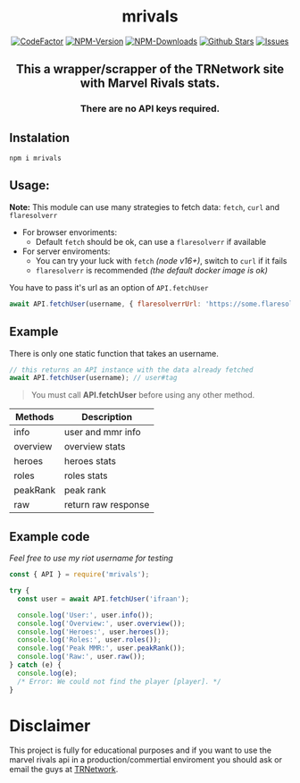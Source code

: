 <div align="center">
    <h1>mrivals</h1>
    <a href="https://www.codefactor.io/repository/github/ifraan/mrivals"><img src="https://www.codefactor.io/repository/github/ifraan/mrivals/badge"    alt="CodeFactor" /></a>
    <a href="https://www.npmjs.com/package/mrivals"><img src="https://badgen.net/npm/v/mrivals?color=blue" alt="NPM-Version"/></a>
    <a href="https://www.npmjs.com/package/mrivals"><img src="https://badgen.net/npm/dt/mrivals?color=blue" alt="NPM-Downloads"/></a>
    <a href="https://github.com/iFraan/mrivals"><img src="https://badgen.net/github/stars/iFraan/mrivals?color=yellow" alt="Github Stars"/></a>
    <a href="https://github.com/iFraan/mrivals/issues"><img src="https://badgen.net/github/open-issues/iFraan/mrivals?color=green" alt="Issues"/></a>
    <h2>This a wrapper/scrapper of the TRNetwork site with <b>Marvel Rivals</b> stats.</h2>
    <h3>There are no API keys required.</h3>
</div>

## Instalation

```shell
npm i mrivals
```

## Usage:

**Note:** This module can use many strategies to fetch data: `fetch`, `curl` and `flaresolverr`

- For browser envoriments:
  - Default `fetch` should be ok, can use a `flaresolverr` if available
- For server enviroments:
  - You can try your luck with `fetch` _(node v16+)_, switch to `curl` if it fails
  - `flaresolverr` is recommended _(the default docker image is ok)_


You have to pass it's url as an option of `API.fetchUser`

```js
await API.fetchUser(username, { flaresolverrUrl: 'https://some.flaresolverr.domain:8191' });
```

## Example

There is only one static function that takes an username.

```js
// this returns an API instance with the data already fetched
await API.fetchUser(username); // user#tag
```

> You must call **API.fetchUser** before using any other method.

| Methods     | Description         |
| ----------- | ------------------- |
| info        | user and mmr info   |
| overview    | overview stats      |
| heroes      | heroes stats        |
| roles       | roles stats         |
| peakRank    | peak rank           |
| raw         | return raw response |

## Example code

_Feel free to use my riot username for testing_

```js
const { API } = require('mrivals');

try {
  const user = await API.fetchUser('ifraan');

  console.log('User:', user.info());
  console.log('Overview:', user.overview());
  console.log('Heroes:', user.heroes());
  console.log('Roles:', user.roles());
  console.log('Peak MMR:', user.peakRank());
  console.log('Raw:', user.raw());
} catch (e) {
  console.log(e);
  /* Error: We could not find the player [player]. */
}
```

# Disclaimer

This project is fully for educational purposes and if you want to use the marvel rivals api in a production/commertial enviroment you should ask or email the guys at [TRNetwork](https://tracker.gg/).
